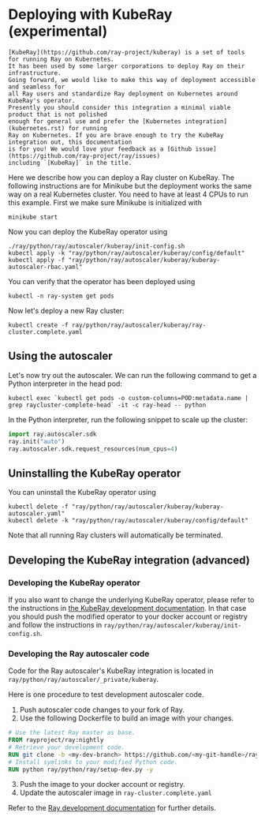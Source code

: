 # Deploying with KubeRay (experimental)

```{admonition} What is Kuberay?
[KubeRay](https://github.com/ray-project/kuberay) is a set of tools for running Ray on Kubernetes.
It has been used by some larger corporations to deploy Ray on their infrastructure.
Going forward, we would like to make this way of deployment accessible and seamless for
all Ray users and standardize Ray deployment on Kubernetes around KubeRay's operator.
Presently you should consider this integration a minimal viable product that is not polished
enough for general use and prefer the [Kubernetes integration](kubernetes.rst) for running
Ray on Kubernetes. If you are brave enough to try the KubeRay integration out, this documentation
is for you! We would love your feedback as a [Github issue](https://github.com/ray-project/ray/issues)
including `[KubeRay]` in the title.
```

Here we describe how you can deploy a Ray cluster on KubeRay. The following instructions are for
Minikube but the deployment works the same way on a real Kubernetes cluster. You need to have at
least 4 CPUs to run this example. First we make sure Minikube is initialized with

```shell
minikube start
```

Now you can deploy the KubeRay operator using

```shell
./ray/python/ray/autoscaler/kuberay/init-config.sh
kubectl apply -k "ray/python/ray/autoscaler/kuberay/config/default"
kubectl apply -f "ray/python/ray/autoscaler/kuberay/kuberay-autoscaler-rbac.yaml"
```

You can verify that the operator has been deployed using

```shell
kubectl -n ray-system get pods
```

Now let's deploy a new Ray cluster:

```shell
kubectl create -f ray/python/ray/autoscaler/kuberay/ray-cluster.complete.yaml
```

## Using the autoscaler

Let's now try out the autoscaler. We can run the following command to get a
Python interpreter in the head pod:

```shell
kubectl exec `kubectl get pods -o custom-columns=POD:metadata.name | grep raycluster-complete-head` -it -c ray-head -- python
```

In the Python interpreter, run the following snippet to scale up the cluster:

```python
import ray.autoscaler.sdk
ray.init("auto")
ray.autoscaler.sdk.request_resources(num_cpus=4)
```

## Uninstalling the KubeRay operator

You can uninstall the KubeRay operator using
```shell
kubectl delete -f "ray/python/ray/autoscaler/kuberay/kuberay-autoscaler.yaml"
kubectl delete -k "ray/python/ray/autoscaler/kuberay/config/default"
```

Note that all running Ray clusters will automatically be terminated.

## Developing the KubeRay integration (advanced)

### Developing the KubeRay operator
If you also want to change the underlying KubeRay operator, please refer to the instructions
in [the KubeRay development documentation](https://github.com/ray-project/kuberay/blob/master/ray-operator/DEVELOPMENT.md). In that case you should push the modified operator to your docker account or registry and
follow the instructions in `ray/python/ray/autoscaler/kuberay/init-config.sh`.

### Developing the Ray autoscaler code
Code for the Ray autoscaler's KubeRay integration is located in `ray/python/ray/autoscaler/_private/kuberay`.

Here is one procedure to test development autoscaler code.
1. Push autoscaler code changes to your fork of Ray.
2. Use the following Dockerfile to build an image with your changes.
```dockerfile
# Use the latest Ray master as base.
FROM rayproject/ray:nightly
# Retrieve your development code.
RUN git clone -b <my-dev-branch> https://github.com/<my-git-handle>/ray
# Install symlinks to your modified Python code.
RUN python ray/python/ray/setup-dev.py -y
```
3. Push the image to your docker account or registry.
4. Update the autoscaler image in `ray-cluster.complete.yaml`

Refer to the [Ray development documentation](https://docs.ray.io/en/latest/development.html#building-ray-python-only) for
further details.
